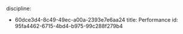 discipline:
  - 60dce3d4-8c49-49ec-a00a-2393e7e6aa24
title: Performance
id: 95fa4462-6715-4bd4-b975-99c288f279b4
